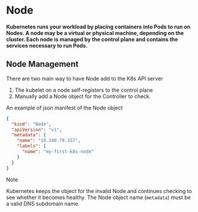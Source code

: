 # Node

**Kubernetes runs your workload by placing containers into Pods to run on Nodes. A node may be a virtual or physical machine, depending on the cluster. Each node is managed by the control plane and contains the services necessary to run Pods.**

## Node Management

There are two main way to have Node add to the K8s API server

1. The kubelet on a node self-registers to the control plane
2. Manually add a Node object for the Controller to check. 

An example of json manifest of the Node object

```json
{
  "kind": "Node",
  "apiVersion": "v1",
  "metadata": {
    "name": "10.240.79.157",
    "labels": {
      "name": "my-first-k8s-node"
    }
  }
}
```
>[!Note]
> Kubernetes keeps the object for the invalid Node and continues checking to see whether it becomes healthy.
> The Node object name (`metadata`) must be a valid DNS subdomain name. 